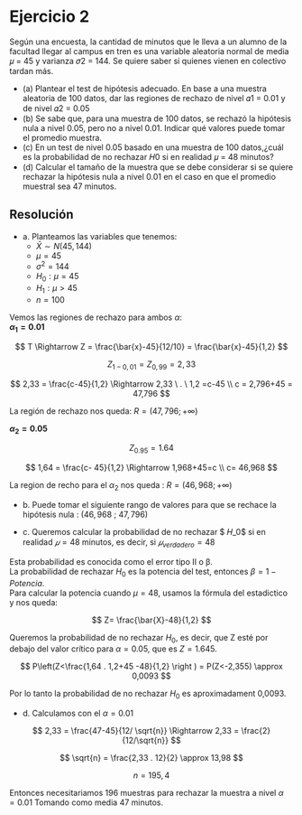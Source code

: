 # Ejercicio 2 
Según una encuesta, la cantidad de minutos que le lleva a un alumno de la facultad llegar al campus en tren es una variable aleatoria normal de media 𝜇 = 45 y varianza 𝜎2 = 144. Se quiere saber si quienes vienen en colectivo tardan más. 
- (a) Plantear el test de hipótesis adecuado. En base a una muestra aleatoria de 100 datos, dar las regiones de rechazo de nivel 𝛼1 = 0.01 y de nivel 𝛼2 = 0.05 
- (b) Se sabe que, para una muestra de 100 datos, se rechazó la hipótesis nula a nivel 0.05, pero no a nivel 0.01. Indicar qué valores puede tomar el promedio muestra. 
- (c) En un test de nivel 0.05 basado en una muestra de 100 datos,¿cuál es la probabilidad de no rechazar 𝐻0 si en realidad 𝜇 = 48 minutos? 
- (d) Calcular el tamaño de la muestra que se debe considerar si se quiere rechazar la hipótesis nula a nivel 0.01 en el caso en que el promedio muestral sea 47 minutos.

## Resolución 
* a. Planteamos las variables que tenemos:  
    - $\bar{X} \sim N(45,144)$
    - $\mu = 45$
    - $\sigma ^{2} = 144$
    - $H_0 : \mu = 45$
    - $H_1: \mu> 45$
    - $n=100$

Vemos las regiones de rechazo para ambos $\alpha$:  
**$\alpha_1 = 0.01$**

$$
T \Rightarrow Z = \frac{\bar{x}-45}{12/10} = \frac{\bar{x}-45}{1,2}
$$  

$$
Z_{1-0,01} = Z_{0,99} = 2,33
$$  

$$
2,33 = \frac{c-45}{1,2} \Rightarrow 2,33 \ . \ 1,2 =c-45 \\ c = 2,796+45 = 47,796
$$  

La región de rechazo nos queda: $R = (47,796 ; +\infty)$  

**$\alpha_2 = 0.05$**  

$$
Z_{0.95} = 1.64
$$  

$$
1,64 = \frac{c- 45}{1,2} \Rightarrow 1,968+45=c \\ c= 46,968
$$  

La region de recho para el $\alpha_2$ nos queda : $R= (46,968; + \infty)$  


* b. Puede tomar el siguiente rango de valores para que se rechace la hipótesis nula : $(46,968 \ ; \ 47,796)$  

* c. Queremos calcular la probabilidad de no rechazar $ 𝐻_0$ si en realidad $𝜇=48$ minutos, es decir, si $𝜇_{verdadero}=48$  


Esta probabilidad es conocida como el error tipo II o β.  
La probabilidad de rechazar $H_0$ es la potencia del test, entonces $β=1−Potencia$.  
Para calcular la potencia cuando $\mu =48$, usamos la fórmula del estadictico y nos queda:  

$$
Z= \frac{\bar{X}-48}{1,2}
$$  

Queremos la probabilidad de no rechazar $H_0$, es decir, que Z esté por debajo del valor crítico para $\alpha = 0.05$, que es $Z=1.645$.  

$$
P\left(Z<\frac{1,64 . 1,2+45 -48}{1,2} \right )  = P(Z<-2,355) \approx 0,0093
$$  

Por lo tanto la probabilidad de no rechazar $H_0$ es aproximadament 0,0093.  

* d. Calculamos con el $\alpha = 0.01$  

$$
2,33 = \frac{47-45}{12/ \sqrt{n}} \Rightarrow 2,33 = \frac{2}{12/\sqrt{n}}
$$  

$$
\sqrt{n} = \frac{2,33 . 12}{2} \approx 13,98 
$$  

$$
n= 195,4
$$  


Entonces necesitariamos 196 muestras para rechazar la muestra a nivel $\alpha = 0.01$ Tomando como media 47 minutos.  

